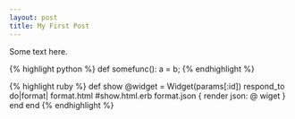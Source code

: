 ```yaml
---
layout: post
title: My First Post
---
```


Some text here.

{% highlight python %}
def somefunc():
a = b;
{% endhighlight %}

{% highlight ruby %}
def show
 @widget = Widget(params[:id])
 respond_to do|format|
  format.html #show.html.erb
  format.json { render json: @ wiget }
 end
end
{% endhighlight %}
